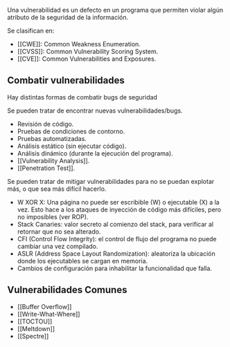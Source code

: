Una vulnerabilidad es un defecto en un programa que permiten violar algún atributo de la seguridad de la información.

Se clasifican en:

- [[CWE]]: Common Weakness Enumeration.
- [[CVSS]]: Common Vulnerability Scoring System.
- [[CVE]]: Common Vulnerabilities and Exposures.

## Combatir vulnerabilidades

Hay distintas formas de combatir bugs de seguridad

Se pueden tratar de encontrar nuevas vulnerabilidades/bugs.

- Revisión de código.
- Pruebas de condiciones de contorno.
- Pruebas automatizadas.
- Análisis estático (sin ejecutar código).
- Análisis dinámico (durante la ejecución del programa).
- [[Vulnerability Analysis]].
- [[Penetration Test]].

Se pueden tratar de mitigar vulnerabilidades para no se puedan explotar más, o que sea más difícil hacerlo.

- W XOR X: Una página no puede ser escribible (W) o ejecutable (X) a la vez. Esto hace a los ataques de inyección de código más difíciles, pero no imposibles (ver ROP).
- Stack Canaries: valor secreto al comienzo del stack, para verificar al retornar que no sea alterado.
- CFI (Control Flow Integrity): el control de flujo del programa no puede cambiar una vez compilado.
- ASLR (Address Space Layout Randomization): aleatoriza la ubicación donde los ejecutables se cargan en memoria.
- Cambios de configuración para inhabilitar la funcionalidad que falla.

## Vulnerabilidades Comunes

- [[Buffer Overflow]]
- [[Write-What-Where]]
- [[TOCTOU]]
- [[Meltdown]]
- [[Spectre]]
